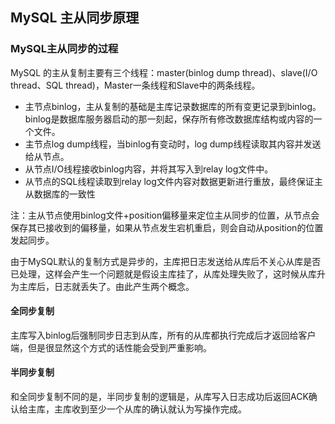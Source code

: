 ## MySQL 主从同步原理

### MySQL主从同步的过程

MySQL 的主从复制主要有三个线程：master(binlog dump thread)、slave(I/O thread、SQL thread)，Master一条线程和Slave中的两条线程。

- 主节点binlog，主从复制的基础是主库记录数据库的所有变更记录到binlog。binlog是数据库服务器启动的那一刻起，保存所有修改数据库结构或内容的一个文件。
- 主节点log dump线程，当binlog有变动时，log dump线程读取其内容并发送给从节点。
- 从节点I/O线程接收binlog内容，并将其写入到relay log文件中。
- 从节点的SQL线程读取到relay log文件内容对数据更新进行重放，最终保证主从数据库的一致性

注：主从节点使用binlog文件+position偏移量来定位主从同步的位置，从节点会保存其已接收到的偏移量，如果从节点发生宕机重启，则会自动从position的位置发起同步。

由于MySQL默认的复制方式是异步的，主库把日志发送给从库后不关心从库是否已处理，这样会产生一个问题就是假设主库挂了，从库处理失败了，这时候从库升为主库后，日志就丢失了。由此产生两个概念。

#### 全同步复制

主库写入binlog后强制同步日志到从库，所有的从库都执行完成后才返回给客户端，但是很显然这个方式的话性能会受到严重影响。

#### 半同步复制

和全同步复制不同的是，半同步复制的逻辑是，从库写入日志成功后返回ACK确认给主库，主库收到至少一个从库的确认就认为写操作完成。
